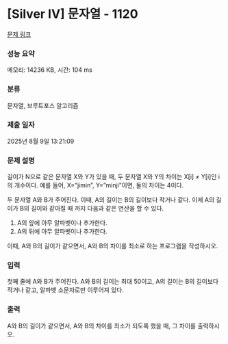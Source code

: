 # [Silver IV] 문자열 - 1120 

[문제 링크](https://www.acmicpc.net/problem/1120) 

### 성능 요약

메모리: 14236 KB, 시간: 104 ms

### 분류

문자열, 브루트포스 알고리즘

### 제출 일자

2025년 8월 9일 13:21:09

### 문제 설명

<p>길이가 N으로 같은 문자열 X와 Y가 있을 때, 두 문자열 X와 Y의 차이는 X[i] ≠ Y[i]인 i의 개수이다. 예를 들어, X=”jimin”, Y=”minji”이면, 둘의 차이는 4이다.</p>

<p>두 문자열 A와 B가 주어진다. 이때, A의 길이는 B의 길이보다 작거나 같다. 이제 A의 길이가 B의 길이와 같아질 때 까지 다음과 같은 연산을 할 수 있다.</p>

<ol>
	<li>A의 앞에 아무 알파벳이나 추가한다.</li>
	<li>A의 뒤에 아무 알파벳이나 추가한다.</li>
</ol>

<p>이때, A와 B의 길이가 같으면서, A와 B의 차이를 최소로 하는 프로그램을 작성하시오.</p>

### 입력 

 <p>첫째 줄에 A와 B가 주어진다. A와 B의 길이는 최대 50이고, A의 길이는 B의 길이보다 작거나 같고, 알파벳 소문자로만 이루어져 있다.</p>

### 출력 

 <p>A와 B의 길이가 같으면서, A와 B의 차이를 최소가 되도록 했을 때, 그 차이를 출력하시오.</p>

